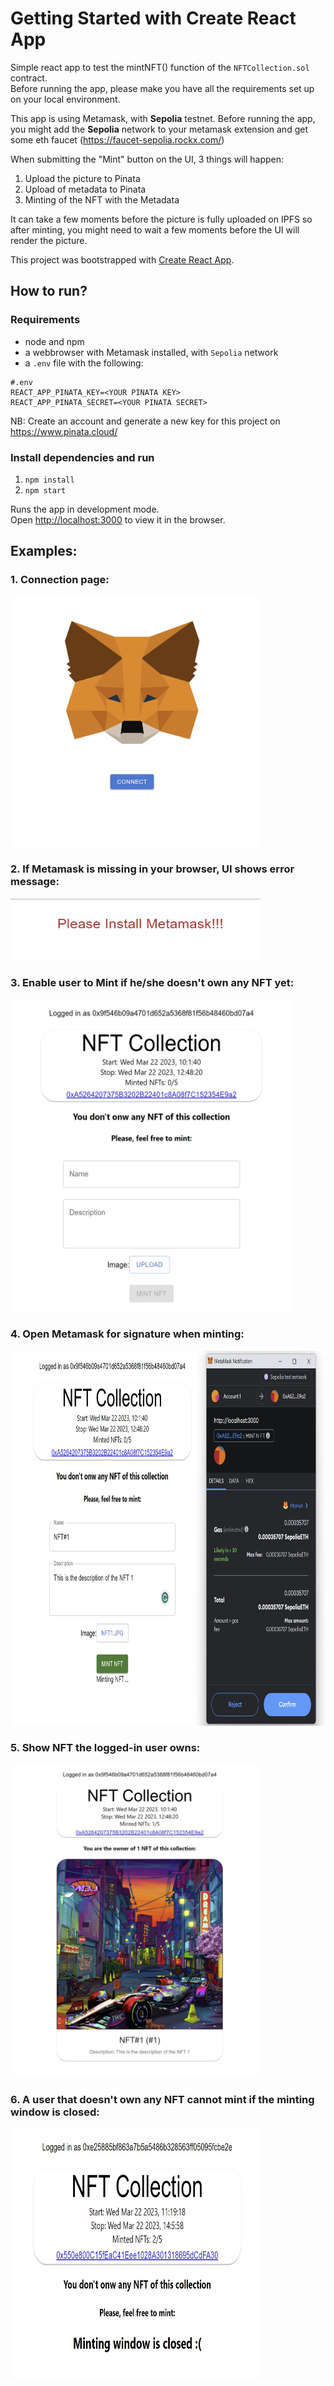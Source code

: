 # Getting Started with Create React App

Simple react app to test the mintNFT() function of the `NFTCollection.sol` contract.  
Before running the app, please make you have all the requirements set up on your local environment.  

This app is using Metamask, with **Sepolia** testnet.  Before running the app, you might add the **Sepolia** network to your metamask extension and get some eth faucet (https://faucet-sepolia.rockx.com/)  

When submitting the "Mint" button on the UI, 3 things will happen:
1. Upload the picture to Pinata
2. Upload of metadata to Pinata
3. Minting of the NFT with the Metadata

It can take a few moments before the picture is fully uploaded on IPFS so after minting, you might need to wait a few moments before the UI will render the picture.

This project was bootstrapped with [Create React App](https://github.com/facebook/create-react-app).

## How to run?
### Requirements
* node and npm
* a webbrowser with Metamask installed, with `Sepolia` network
* a `.env` file with the following: 
```
#.env
REACT_APP_PINATA_KEY=<YOUR PINATA KEY>
REACT_APP_PINATA_SECRET=<YOUR PINATA SECRET>
```

NB: Create an account and generate a new key for this project on https://www.pinata.cloud/

### Install dependencies and run
1. `npm install`
2. `npm start`

Runs the app in development mode.\
Open [http://localhost:3000](http://localhost:3000) to view it in the browser.

## Examples:
### 1. Connection page: 
<img src="./public/tests/login.jpg" width="400" height="400">  

### 2. If Metamask is missing in your browser, UI shows error message: 
<img src="./public/tests/MissingMetamask.jpg" width="400" height="100">

### 3. Enable user to Mint if he/she doesn't own any NFT yet:  
<img src="./public/tests/MintPage.jpg" width="450" height="500">

### 4. Open Metamask for signature when minting:  
<img src="./public/tests/MintConfirmation.jpg" width="800" height="600">

### 5. Show NFT the logged-in user owns:  
<img src="./public/tests/ResultOfMinting.jpg" width="400" height="500">

### 6. A user that doesn't own any NFT cannot mint if the minting window is closed:
<img src="./public/tests/mintClose.jpg" width="400" height="400">



